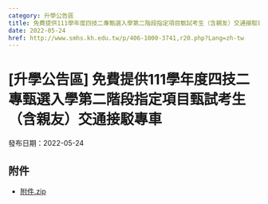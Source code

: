 ```yaml
---
category: 升學公告區
title: 免費提供111學年度四技二專甄選入學第二階段指定項目甄試考生（含親友）交通接駁專車
date: 2022-05-24
href: http://www.smhs.kh.edu.tw/p/406-1000-3741,r20.php?Lang=zh-tw
---
```


# [升學公告區] 免費提供111學年度四技二專甄選入學第二階段指定項目甄試考生（含親友）交通接駁專車

發布日期：2022-05-24



## 附件

- [附件.zip](https://www.smhs.kh.edu.tw/app/index.php?Action=downloadfile&file=WVhSMFlXTm9MelUxTDNCMFlWOHpOVEE0WHpjMU56UXlOVFpmTlRBeE1qQXVlbWx3&fname=DGGGROTSYWQO41XX50LKSWHGRK30OOLKDGUWTSKK4125MLVWKPROVTPOUSSSPKPO)
